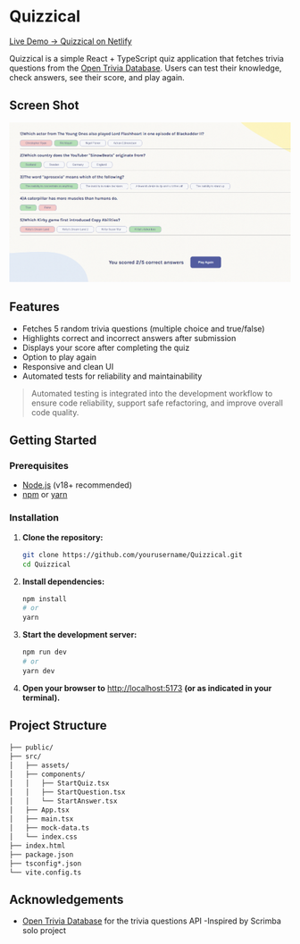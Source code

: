 # Quizzical

[Live Demo → Quizzical on Netlify](https://quizzicalfor.netlify.app/)

Quizzical is a simple React + TypeScript quiz application that fetches trivia questions from the [Open Trivia Database](https://opentdb.com/). Users can test their knowledge, check answers, see their score, and play again.

## Screen Shot

![App Screenshot](./src/assets/images/Screenshot.png)

## Features

- Fetches 5 random trivia questions (multiple choice and true/false)
- Highlights correct and incorrect answers after submission
- Displays your score after completing the quiz
- Option to play again
- Responsive and clean UI
- Automated tests for reliability and maintainability

> Automated testing is integrated into the development workflow to ensure code reliability, support safe refactoring, and improve overall code quality.

## Getting Started

### Prerequisites

- [Node.js](https://nodejs.org/) (v18+ recommended)
- [npm](https://www.npmjs.com/) or [yarn](https://yarnpkg.com/)

### Installation

1. **Clone the repository:**
    ```sh
    git clone https://github.com/yourusername/Quizzical.git
    cd Quizzical
    ```

2. **Install dependencies:**
    ```sh
    npm install
    # or
    yarn
    ```

3. **Start the development server:**
    ```sh
    npm run dev
    # or
    yarn dev
    ```

4. **Open your browser to** [http://localhost:5173](http://localhost:5173) **(or as indicated in your terminal).**

## Project Structure

```
├── public/
├── src/
│   ├── assets/
│   ├── components/
│   │   ├── StartQuiz.tsx
│   │   ├── StartQuestion.tsx
│   │   └── StartAnswer.tsx
│   ├── App.tsx
│   ├── main.tsx
│   ├── mock-data.ts
│   └── index.css
├── index.html
├── package.json
├── tsconfig*.json
└── vite.config.ts
```

## Acknowledgements

- [Open Trivia Database](https://opentdb.com/) for the trivia questions API
-Inspired by Scrimba solo project